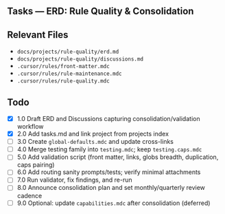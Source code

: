 ## Tasks — ERD: Rule Quality & Consolidation

## Relevant Files

- `docs/projects/rule-quality/erd.md`
- `docs/projects/rule-quality/discussions.md`
- `.cursor/rules/front-matter.mdc`
- `.cursor/rules/rule-maintenance.mdc`
- `.cursor/rules/rule-quality.mdc`

## Todo

- [x] 1.0 Draft ERD and Discussions capturing consolidation/validation workflow
- [x] 2.0 Add tasks.md and link project from projects index
- [ ] 3.0 Create `global-defaults.mdc` and update cross-links
- [ ] 4.0 Merge testing family into `testing.mdc`; keep `testing.caps.mdc`
- [ ] 5.0 Add validation script (front matter, links, globs breadth, duplication, caps pairing)
- [ ] 6.0 Add routing sanity prompts/tests; verify minimal attachments
- [ ] 7.0 Run validator, fix findings, and re-run
- [ ] 8.0 Announce consolidation plan and set monthly/quarterly review cadence
- [ ] 9.0 Optional: update `capabilities.mdc` after consolidation (deferred)
